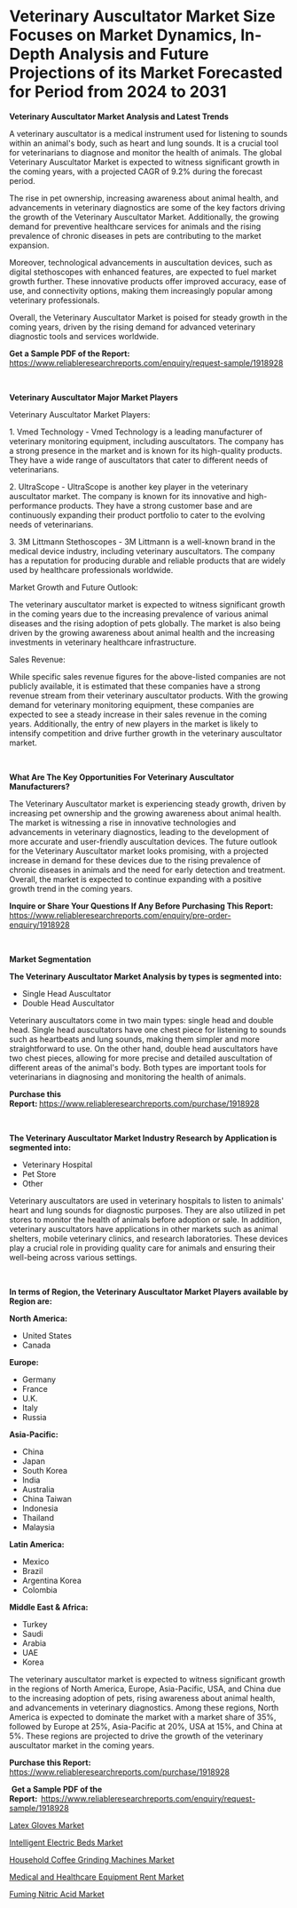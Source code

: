 <p><h1>Veterinary Auscultator Market Size Focuses on Market Dynamics, In-Depth Analysis and Future Projections of its Market Forecasted for Period from 2024 to 2031</h1></p><p><strong>Veterinary Auscultator Market Analysis and Latest Trends</strong></p>
<p><p>A veterinary auscultator is a medical instrument used for listening to sounds within an animal's body, such as heart and lung sounds. It is a crucial tool for veterinarians to diagnose and monitor the health of animals. The global Veterinary Auscultator Market is expected to witness significant growth in the coming years, with a projected CAGR of 9.2% during the forecast period.</p><p>The rise in pet ownership, increasing awareness about animal health, and advancements in veterinary diagnostics are some of the key factors driving the growth of the Veterinary Auscultator Market. Additionally, the growing demand for preventive healthcare services for animals and the rising prevalence of chronic diseases in pets are contributing to the market expansion.</p><p>Moreover, technological advancements in auscultation devices, such as digital stethoscopes with enhanced features, are expected to fuel market growth further. These innovative products offer improved accuracy, ease of use, and connectivity options, making them increasingly popular among veterinary professionals.</p><p>Overall, the Veterinary Auscultator Market is poised for steady growth in the coming years, driven by the rising demand for advanced veterinary diagnostic tools and services worldwide.</p></p>
<p><strong>Get a Sample PDF of the Report:&nbsp;</strong> <a href="https://www.reliableresearchreports.com/enquiry/request-sample/1918928">https://www.reliableresearchreports.com/enquiry/request-sample/1918928</a></p>
<p>&nbsp;</p>
<p><strong>Veterinary Auscultator Major Market Players</strong></p>
<p><p>Veterinary Auscultator Market Players:</p><p>1. Vmed Technology - Vmed Technology is a leading manufacturer of veterinary monitoring equipment, including auscultators. The company has a strong presence in the market and is known for its high-quality products. They have a wide range of auscultators that cater to different needs of veterinarians.</p><p>2. UltraScope - UltraScope is another key player in the veterinary auscultator market. The company is known for its innovative and high-performance products. They have a strong customer base and are continuously expanding their product portfolio to cater to the evolving needs of veterinarians.</p><p>3. 3M Littmann Stethoscopes - 3M Littmann is a well-known brand in the medical device industry, including veterinary auscultators. The company has a reputation for producing durable and reliable products that are widely used by healthcare professionals worldwide.</p><p>Market Growth and Future Outlook:</p><p>The veterinary auscultator market is expected to witness significant growth in the coming years due to the increasing prevalence of various animal diseases and the rising adoption of pets globally. The market is also being driven by the growing awareness about animal health and the increasing investments in veterinary healthcare infrastructure.</p><p>Sales Revenue:</p><p>While specific sales revenue figures for the above-listed companies are not publicly available, it is estimated that these companies have a strong revenue stream from their veterinary auscultator products. With the growing demand for veterinary monitoring equipment, these companies are expected to see a steady increase in their sales revenue in the coming years. Additionally, the entry of new players in the market is likely to intensify competition and drive further growth in the veterinary auscultator market.</p></p>
<p>&nbsp;</p>
<p><strong>What Are The Key Opportunities For Veterinary Auscultator Manufacturers?</strong></p>
<p><p>The Veterinary Auscultator market is experiencing steady growth, driven by increasing pet ownership and the growing awareness about animal health. The market is witnessing a rise in innovative technologies and advancements in veterinary diagnostics, leading to the development of more accurate and user-friendly auscultation devices. The future outlook for the Veterinary Auscultator market looks promising, with a projected increase in demand for these devices due to the rising prevalence of chronic diseases in animals and the need for early detection and treatment. Overall, the market is expected to continue expanding with a positive growth trend in the coming years.</p></p>
<p><strong>Inquire or Share Your Questions If Any Before Purchasing This Report:</strong> <a href="https://www.reliableresearchreports.com/enquiry/pre-order-enquiry/1918928">https://www.reliableresearchreports.com/enquiry/pre-order-enquiry/1918928</a></p>
<p>&nbsp;</p>
<p><strong>Market Segmentation</strong></p>
<p><strong>The Veterinary Auscultator Market Analysis by types is segmented into:</strong></p>
<p><ul><li>Single Head Auscultator</li><li>Double Head Auscultator</li></ul></p>
<p><p>Veterinary auscultators come in two main types: single head and double head. Single head auscultators have one chest piece for listening to sounds such as heartbeats and lung sounds, making them simpler and more straightforward to use. On the other hand, double head auscultators have two chest pieces, allowing for more precise and detailed auscultation of different areas of the animal's body. Both types are important tools for veterinarians in diagnosing and monitoring the health of animals.</p></p>
<p><strong>Purchase this Report:&nbsp;</strong><a href="https://www.reliableresearchreports.com/purchase/1918928">https://www.reliableresearchreports.com/purchase/1918928</a></p>
<p>&nbsp;</p>
<p><strong>The Veterinary Auscultator Market Industry Research by Application is segmented into:</strong></p>
<p><ul><li>Veterinary Hospital</li><li>Pet Store</li><li>Other</li></ul></p>
<p><p>Veterinary auscultators are used in veterinary hospitals to listen to animals' heart and lung sounds for diagnostic purposes. They are also utilized in pet stores to monitor the health of animals before adoption or sale. In addition, veterinary auscultators have applications in other markets such as animal shelters, mobile veterinary clinics, and research laboratories. These devices play a crucial role in providing quality care for animals and ensuring their well-being across various settings.</p></p>
<p>&nbsp;</p>
<p><strong>In terms of Region, the Veterinary Auscultator Market Players available by Region are:</strong></p>
<p>
    <p> <strong> North America: </strong>
        <ul>
            <li>United States</li>
            <li>Canada</li>
        </ul>
        </p> 
    <p> <strong> Europe: </strong>
        <ul>
            <li>Germany</li>
            <li>France</li>
            <li>U.K.</li>
            <li>Italy</li>
            <li>Russia</li>
        </ul>
        </p> 
    <p> <strong> Asia-Pacific: </strong>
        <ul>
            <li>China</li>
            <li>Japan</li>
            <li>South Korea</li>
            <li>India</li>
            <li>Australia</li>
            <li>China Taiwan</li>
            <li>Indonesia</li>
            <li>Thailand</li>
            <li>Malaysia</li>
        </ul>
        </p> 
    <p> <strong> Latin America: </strong>
        <ul>
            <li>Mexico</li>
            <li>Brazil</li>
            <li>Argentina Korea</li>
            <li>Colombia</li>
        </ul>
        </p> 
    <p> <strong> Middle East & Africa: </strong>
        <ul>
            <li>Turkey</li>
            <li>Saudi</li>
            <li>Arabia</li>
            <li>UAE</li>
            <li>Korea</li>
        </ul>
    </p>
    </p>
<p><p>The veterinary auscultator market is expected to witness significant growth in the regions of North America, Europe, Asia-Pacific, USA, and China due to the increasing adoption of pets, rising awareness about animal health, and advancements in veterinary diagnostics. Among these regions, North America is expected to dominate the market with a market share of 35%, followed by Europe at 25%, Asia-Pacific at 20%, USA at 15%, and China at 5%. These regions are projected to drive the growth of the veterinary auscultator market in the coming years.</p></p>
<p><strong>Purchase this Report: </strong><a href="https://www.reliableresearchreports.com/purchase/1918928">https://www.reliableresearchreports.com/purchase/1918928</a></p>
<p>&nbsp;<strong>Get a Sample PDF of the Report:&nbsp;&nbsp;</strong><a href="https://www.reliableresearchreports.com/enquiry/request-sample/1918928">https://www.reliableresearchreports.com/enquiry/request-sample/1918928</a></p>
<p><strong></strong></p>
<p><p><a href="https://view.publitas.com/reportprime-1/latex-gloves-market-analysis-and-market-size-global-industry-overview-market-segmentation-and-forecast-2024-to-2031/">Latex Gloves Market</a></p><p><a href="https://noble-drawer-34c.notion.site/Intelligent-Electric-Beds-Market-Offers-Provide-Insightful-Data-for-the-Time-Period-from-2024-to-203-4b36a6676a7c4d43a4591839ddeaa7a5">Intelligent Electric Beds Market</a></p><p><a href="https://three-jumbo-f6d.notion.site/Household-Coffee-Grinding-Machines-Market-A-Comprehensive-Report-of-its-Market-Share-Growth-Trend-8c7f7e8616f34d478339f07d60d96917">Household Coffee Grinding Machines Market</a></p><p><a href="https://iodized-pantydraco-05c.notion.site/Medical-and-Healthcare-Equipment-Rent-Market-Size-Market-Share-and-Global-Market-Analysis-Report-2-c6c0876a52014b879c1e29982f791f61">Medical and Healthcare Equipment Rent Market</a></p><p><a href="https://view.publitas.com/reportprime-1/fuming-nitric-acid-market-size-2024-2031-global-industrial-analysis-key-geographical-regions-market-share-top-key-players-product-types-and-forecast-research-report/">Fuming Nitric Acid Market</a></p></p>
